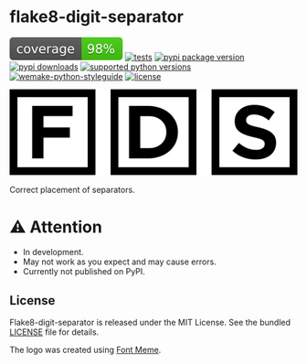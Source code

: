 # flake8-digit-separator
[![coverage](https://raw.githubusercontent.com/imtoopunkforyou/flake8-digit-separator/refs/heads/main/.github/badge/coverage.svg)](https://github.com/pytest-dev/pytest-cov)
[![tests](https://github.com/imtoopunkforyou/flake8-digit-separator/actions/workflows/tests.yaml/badge.svg)](https://github.com/imtoopunkforyou/flake8-digit-separator/actions/workflows/tests.yaml)
[![pypi package version](https://img.shields.io/pypi/v/flake8-digit-separator.svg)](https://pypi.org/project/flake8-digit-separator)
[![pypi downloads](https://img.shields.io/pypi/dm/flake8-digit-separator.svg)](https://pypi.org/project/flake8-digit-separator)
[![supported python versions](https://img.shields.io/pypi/pyversions/flake8-digit-separator.svg)](https://pypi.org/project/flake8-digit-separator)
[![wemake-python-styleguide](https://img.shields.io/badge/style-wemake-000000.svg)](https://github.com/wemake-services/wemake-python-styleguide)
[![license](https://img.shields.io/pypi/l/flake8-digit-separator.svg)](https://github.com/imtoopunkforyou/flake8-digit-separator/blob/main/LICENSE)  


<p align="center">
  <a href="https://pypi.org/project/flake8-digit-separator">
    <img src="https://raw.githubusercontent.com/imtoopunkforyou/flake8-digit-separator/main/.github/badge/logo.png"
         alt="fds logo">
  </a>
</p>

Correct placement of separators.

# ⚠️ Attention
- In development.  
- May not work as you expect and may cause errors.
- Currently not published on PyPI.

## License
Flake8-digit-separator is released under the MIT License. See the bundled [LICENSE](https://github.com/imtoopunkforyou/flake8-digit-separator/blob/main/LICENSE) file for details.

The logo was created using [Font Meme](https://fontmeme.com/graffiti-creator/).